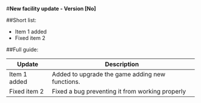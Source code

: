 #**New facility update - Version [No]**

##Short list:

- Item 1 added
- Fixed item 2

##Full guide:

| Update        | Description   |
| ------------- | ------------- |
| Item 1 added  | Added to upgrade the game adding new functions.  |
| Fixed item 2  | Fixed a bug preventing it from working properly  |
